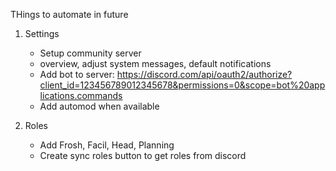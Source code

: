 THings to automate in future

1. Settings
    - Setup community server
    - overview, adjust system messages, default notifications
    - Add bot to server: https://discord.com/api/oauth2/authorize?client_id=123456789012345678&permissions=0&scope=bot%20applications.commands
    - Add automod when available

2. Roles
    - Add Frosh, Facil, Head, Planning
    * Create sync roles button to get roles from discord
    
